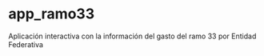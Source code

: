 app_ramo33
==========

Aplicación interactiva con la información del gasto del ramo 33 por Entidad Federativa
